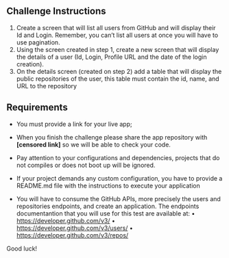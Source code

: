 ## Challenge Instructions
1. Create a screen that will list all users from GitHub and will display their Id and Login. Remember, you can’t list all users at once you will have to use pagination.
2. Using the screen created in step 1, create a new screen that will display the details of a user (Id, Login, Profile URL and the date of the login creation).
3. On the details screen (created on step 2) add a table that will display the public repositories
of the user, this table must contain the id, name, and URL to the repository

## Requirements
- You must provide a link for your live app;

- When you finish the challenge please share the app repository with **[censored link]** so we will be able to check your code.

- Pay attention to your configurations and dependencies, projects that do not compiles or does not boot up will be ignored.

- If your project demands any custom configuration, you have to provide a README.md file with the instructions to execute your application
  
- You will have to consume the GitHub APIs, more precisely the users and repositories endpoints, and create an application.
The endpoints documentantion that you will use for this test are available at:
• https://developer.github.com/v3/
• https://developer.github.com/v3/users/
• https://developer.github.com/v3/repos/

Good luck! 
